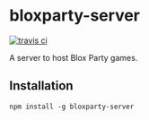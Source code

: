 # bloxparty-server

[![travis ci](https://travis-ci.org/staygrimm/bloxparty-server.svg)](https://travis-ci.org/staygrimm/bloxparty-server)

A server to host Blox Party games.

## Installation

`npm install -g bloxparty-server`